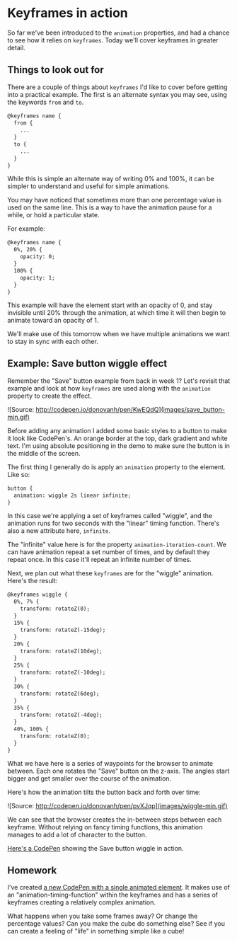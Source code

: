 # Keyframes in action

So far we've been introduced to the `animation` properties, and had a chance to see how it relies on `keyframes`. Today we'll cover keyframes in greater detail.

## Things to look out for

There are a couple of things about `keyframes` I'd like to cover before getting into a practical example. The first is an alternate syntax you may see, using the keywords `from` and `to`.

    @keyframes name {
      from {
        ...
      }
      to {
        ...
      }
    }

While this is simple an alternate way of writing 0% and 100%, it can be simpler to understand and useful for simple animations.

You may have noticed that sometimes more than one percentage value is used on the same line. This is a way to have the animation pause for a while, or hold a particular state.

For example:

    @keyframes name {
      0%, 20% {
        opacity: 0;
      }
      100% {
        opacity: 1;
      }
    }

This example will have the element start with an opacity of 0, and stay invisible until 20% through the animation, at which time it will then begin to animate toward an opacity of 1.

We'll make use of this tomorrow when we have multiple animations we want to stay in sync with each other.

## Example: Save button wiggle effect

Remember the "Save" button example from back in week 1? Let's revisit that example and look at how `keyframes` are used along with the `animation` property to create the effect.

![Source: http://codepen.io/donovanh/pen/KwEQdQ](images/save_button-min.gif)

Before adding any animation I added some basic styles to a button to make it look like CodePen's. An orange border at the top, dark gradient and white text. I'm using absolute positioning in the demo to make sure the button is in the middle of the screen.

The first thing I generally do is apply an `animation` property to the element. Like so:

    button {
      animation: wiggle 2s linear infinite;
    }

In this case we're applying a set of keyframes called "wiggle", and the animation runs for two seconds with the "linear" timing function. There's also a new attribute here, `infinite`.

The "infinite" value here is for the property `animation-iteration-count`. We can have animation repeat a set number of times, and by default they repeat once. In this case it'll repeat an infinite number of times.

Next, we plan out what these `keyframes` are for the "wiggle" animation. Here's the result:

    @keyframes wiggle {
      0%, 7% {
        transform: rotateZ(0);
      }
      15% {
        transform: rotateZ(-15deg);
      }
      20% {
        transform: rotateZ(10deg);
      }
      25% {
        transform: rotateZ(-10deg);
      }
      30% {
        transform: rotateZ(6deg);
      }
      35% {
        transform: rotateZ(-4deg);
      }
      40%, 100% {
        transform: rotateZ(0);
      }
    }

What we have here is a series of waypoints for the browser to animate between. Each one rotates the "Save" button on the z-axis. The angles start bigger and get smaller over the course of the animation.

Here's how the animation tilts the button back and forth over time:

![Source: http://codepen.io/donovanh/pen/pvXJqp](images/wiggle-min.gif)

We can see that the browser creates the in-between steps between each keyframe. Without relying on fancy timing functions, this animation manages to add a lot of character to the button.

[Here's a CodePen](http://codepen.io/donovanh/pen/KwEQdQ) showing the Save button wiggle in action.

<div class="callout">
  <h2>Homework</h2>
  <p>I've created <a href="http://codepen.io/donovanh/pen/azgjMz?editors=010">a new CodePen with a single animated element</a>. It makes use of an "animation-timing-function" within the keyframes and has a series of keyframes creating a relatively complex animation.</p>
  <p>What happens when you take some frames away? Or change the percentage values? Can you make the cube do something else? See if you can create a feeling of "life" in something simple like a cube!</p>
</div>
